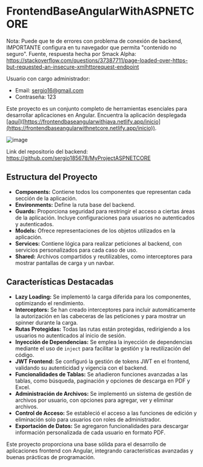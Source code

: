 # FrontendBaseAngularWithASPNETCORE

Nota: Puede que te de errores con problema de conexión de backend, IMPORTANTE configura en tu navegador que permita "contenido no seguro". Fuente, respuesta hecha por Smack Alpha: https://stackoverflow.com/questions/37387711/page-loaded-over-https-but-requested-an-insecure-xmlhttprequest-endpoint

Usuario con cargo administrador: 
  - Email: sergio16@gmail.com
  - Contraseña: 123

Este proyecto es un conjunto completo de herramientas esenciales para desarrollar aplicaciones en Angular. Encuentra la aplicación desplegada [[aquí]](https://frontendbaseangularwithnetcore.netlify.app/inicio)([https://frontendbaseangularwithjava.netlify.app/inicio](https://frontendbaseangularwithnetcore.netlify.app/inicio)).

![image](https://github.com/sergio185678/FrontendBaseAngularWithASPNETCORE/assets/67492035/b5dcdb05-d248-47b7-bbda-2619a76df705)

Link del repositorio del backend: https://github.com/sergio185678/MyProjectASPNETCORE

## Estructura del Proyecto

- **Components:** Contiene todos los componentes que representan cada sección de la aplicación.
- **Environments:** Define la ruta base del backend.
- **Guards:** Proporciona seguridad para restringir el acceso a ciertas áreas de la aplicación. Incluye configuraciones para usuarios no autenticados y autenticados.
- **Models:** Ofrece representaciones de los objetos utilizados en la aplicación.
- **Services:** Contiene lógica para realizar peticiones al backend, con servicios personalizados para cada caso de uso.
- **Shared:** Archivos compartidos y reutilizables, como interceptores para mostrar pantallas de carga y un navbar.

## Características Destacadas

- **Lazy Loading:** Se implementó la carga diferida para los componentes, optimizando el rendimiento.
- **Interceptors:** Se han creado interceptores para incluir automáticamente la autorización en las cabeceras de las peticiones y para mostrar un spinner durante la carga.
- **Rutas Protegidas:** Todas las rutas están protegidas, redirigiendo a los usuarios no autenticados al inicio de sesión.
- **Inyección de Dependencias:** Se emplea la inyección de dependencias mediante el uso de `inject` para facilitar la gestión y la reutilización del código.
- **JWT Frontend:** Se configuró la gestión de tokens JWT en el frontend, validando su autenticidad y vigencia con el backend.
- **Funcionalidades de Tablas:** Se añadieron funciones avanzadas a las tablas, como búsqueda, paginación y opciones de descarga en PDF y Excel.
- **Administración de Archivos:** Se implementó un sistema de gestión de archivos por usuario, con opciones para agregar, ver y eliminar archivos.
- **Control de Acceso:** Se estableció el acceso a las funciones de edición y eliminación solo para usuarios con roles de administrador.
- **Exportación de Datos:** Se agregaron funcionalidades para descargar información personalizada de cada usuario en formato PDF.

Este proyecto proporciona una base sólida para el desarrollo de aplicaciones frontend con Angular, integrando características avanzadas y buenas prácticas de programación.


